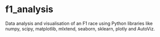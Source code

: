 # f1_analysis
Data analysis and visualisation of an F1 race using Python libraries like numpy, scipy, matplotlib, mlxtend, seaborn, sklearn, plotly and AutoViz. 
